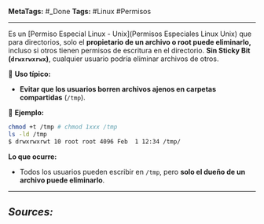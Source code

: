 **MetaTags:** #_Done 
**Tags:** #Linux #Permisos
- - -
Es un [Permiso Especial Linux - Unix](Permisos Especiales Linux Unix) que para directorios, solo el **propietario de un archivo o root puede eliminarlo,** incluso si otros tienen permisos de escritura en el directorio. **Sin Sticky Bit (`drwxrwxrwx`)**, cualquier usuario podría eliminar archivos de otros.  

🔹 **Uso típico:**  
- **Evitar que los usuarios borren archivos ajenos en carpetas compartidas** (`/tmp`).  

🔹 **Ejemplo:**  
```bash
chmod +t /tmp # chmod 1xxx /tmp
ls -ld /tmp
$ drwxrwxrwt 10 root root 4096 Feb  1 12:34 /tmp/
```
 **Lo que ocurre:**  
- Todos los usuarios pueden escribir en `/tmp`, pero **solo el dueño de un archivo puede eliminarlo**.  
- - - 
## ***Sources:***